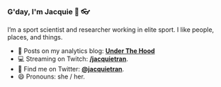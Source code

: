 ### G'day, I'm Jacquie 👋 :eyeglasses:

I’m a sport scientist and researcher working in elite sport. I like people, places, and things.

- 🔭 Posts on my analytics blog: [**Under The Hood**](https://underthehood.jacquietran.com)
- 💻 Streaming on Twitch: [**/jacquietran**](https://twitch.tv/jacquietran).
- 💬 Find me on Twitter: [**@jacquietran**](https://www.twitter.com/jacquietran).
- 😄 Pronouns: she / her.

<!--
**jacquietran/jacquietran** is a ✨ _special_ ✨ repository because its `README.md` (this file) appears on your GitHub profile.

Here are some ideas to get you started:

- 🔭 I’m currently working on ...
- 🌱 I’m currently learning ...
- 👯 I’m looking to collaborate on ...
- 🤔 I’m looking for help with ...
- 💬 Ask me about ...
- 📫 How to reach me: ...
- 😄 Pronouns: ...
- ⚡ Fun fact: ...
-->
